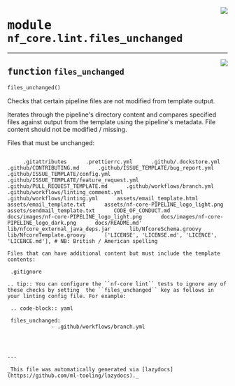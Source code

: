 <!-- markdownlint-disable -->

<a href="../../../../../../tools/nf_core/lint/files_unchanged.py#L0"><img align="right" style="float:right;" src="https://img.shields.io/badge/-source-cccccc?style=flat-square"></a>

# <kbd>module</kbd> `nf_core.lint.files_unchanged`

---

<a href="../../../../../../tools/nf_core/lint/files_unchanged.py#L12"><img align="right" style="float:right;" src="https://img.shields.io/badge/-source-cccccc?style=flat-square"></a>

## <kbd>function</kbd> `files_unchanged`

```python
files_unchanged()
```

Checks that certain pipeline files are not modified from template output.

Iterates through the pipeline's directory content and compares specified files against output from the template using the pipeline's metadata. File content should not be modified / missing.

Files that must be unchanged:

```

     .gitattributes      .prettierrc.yml      .github/.dockstore.yml      .github/CONTRIBUTING.md      .github/ISSUE_TEMPLATE/bug_report.yml      .github/ISSUE_TEMPLATE/config.yml      .github/ISSUE_TEMPLATE/feature_request.yml      .github/PULL_REQUEST_TEMPLATE.md      .github/workflows/branch.yml      .github/workflows/linting_comment.yml      .github/workflows/linting.yml      assets/email_template.html      assets/email_template.txt      assets/nf-core-PIPELINE_logo_light.png      assets/sendmail_template.txt      CODE_OF_CONDUCT.md      docs/images/nf-core-PIPELINE_logo_light.png      docs/images/nf-core-PIPELINE_logo_dark.png      docs/README.md'      lib/nfcore_external_java_deps.jar      lib/NfcoreSchema.groovy      lib/NfcoreTemplate.groovy      ['LICENSE', 'LICENSE.md', 'LICENCE', 'LICENCE.md'], # NB: British / American spelling

Files that can have additional content but must include the template contents:
```

     .gitignore

```
.. tip:: You can configure the ``nf-core lint`` tests to ignore any of these checks by setting  the ``files_unchanged`` key as follows in your linting config file. For example:

 .. code-block:: yaml

 files_unchanged:
              - .github/workflows/branch.yml




---

_This file was automatically generated via [lazydocs](https://github.com/ml-tooling/lazydocs)._
```
